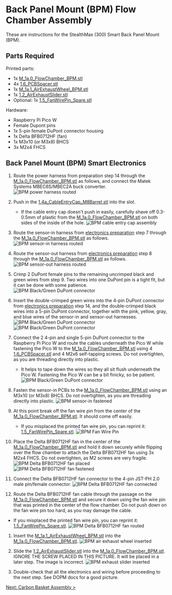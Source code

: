 # Back Panel Mount (BPM) Flow Chamber Assembly

These are instructions for the StealthMax (300) Smart Back Panel Mount (BPM).

## Parts Required

Printed parts:
- 1x [M_1a.0_FlowChamber_BPM.stl](../../STLs/1_FlowChamber/1a_BackPanelMount/StealthMax/M_1a.0_FlowChamber_BPM.stl)
- 4x [1.6_PCBSpacer.stl](../../STLs/1_FlowChamber/1.6_PCBSpacer.stl)
- 1x [M_1a.1_AirExhaustWheel_BPM.stl](../../STLs/1_FlowChamber/1a_BackPanelMount/StealthMax/M_1a.1_AirExhaustWheel_BPM.stl)
- 1x [1.2_AirExhaustSlider.stl](../../STLs/1_FlowChamber/1.2_AirExhaustSlider.stl)
- Optional: 1x [1.5_FanWirePin_Spare.stl](../../STLs/1_FlowChamber/1.5_FanWirePin_Spare.stl)

Hardware:
- Raspberry Pi Pico W
- Female Dupont pins
- 1x 5-pin female DuPont connector housing
- 1x Delta BFB0712HF (fan)
- 1x M3x10 (or M3x8) BHCS
- 3x M2x4 FHCS

## Back Panel Mount (BPM) Smart Electronics

1. Route the power harness from preparation step 14 through the [M_1a.0_FlowChamber_BPM.stl](../../STLs/1_FlowChamber/1a_BackPanelMount/StealthMax/M_1a.0_FlowChamber_BPM.stl) as follows, and connect the Matek Systems MBEC6S/MBEC2A buck converter.
![BPM power harness routed](../../assets/docs/BPM/bpm_flowchamber_power_harness_routed.JPEG)

2. Push in the [1.4a_CableEntryCap_M8Barrel.stl](../../STLs/1_FlowChamber/1.4a_CableEntryCap_M8Barrel.stl) into the slot.
   - If the cable entry cap doesn't push in easily, carefully shave off 0.3-0.5mm of plastic from the [M_1a.0_FlowChamber_BPM.stl](../../STLs/1_FlowChamber/1a_BackPanelMount/StealthMax/M_1a.0_FlowChamber_BPM.stl) on both sides of the inside of the hole.
![BPM cable entry cap assembly](../../assets/docs/BPM/bpm_flowchamber_cable_entry_cap_assembly.JPEG)

1. Route the sensor-in harness from [electronics preparation](../../Docs/BPM/BPM_Electronics_Preparation.md) step 7 through the [M_1a.0_FlowChamber_BPM.stl](../../STLs/1_FlowChamber/1a_BackPanelMount/StealthMax/M_1a.0_FlowChamber_BPM.stl) as follows.
![BPM sensor-in harness routed](../../assets/docs/BPM/bpm_flowchamber_sensor_in_routed.JPEG)

1. Route the sensor-out harness from [electronics preparation](../../Docs/BPM/BPM_Electronics_Preparation.md) step 8 through the [M_1a.0_FlowChamber_BPM.stl](../../STLs/1_FlowChamber/1a_BackPanelMount/StealthMax/M_1a.0_FlowChamber_BPM.stl) as follows.
![BPM sensor-out harness routed](../../assets/docs/BPM/bpm_flowchamber_sensor_out_routed.JPEG)

1. Crimp 2 DuPont female pins to the remaining uncrimped black and green wires from step 9. Two wires into one DuPont pin is a tight fit, but it can be done with some patience.
![BPM Black/Green DuPont connector](../../assets/docs/BPM/bpm_flowchamber_electronics_bg_double_dupont.JPEG)

1. Insert the double-crimped green wires into the 4-pin DuPont connector from [electronics preparation](../../Docs/BPM/BPM_Electronics_Preparation.md) step 14, and the double-crimped black wires into a 5-pin DuPont connector, together with the pink, yellow, gray, and blue wires of the sensor-in and sensor-out harnesses.
![BPM Black/Green DuPont connector](../../assets/docs/BPM/bpm_flowchamber_electronics_bg_double_dupont_inserted1.JPEG)
![BPM Black/Green DuPont connector](../../assets/docs/BPM/bpm_flowchamber_electronics_bg_double_dupont_inserted2.JPEG)

1. Connect the 2 4-pin and single 5-pin DuPont connector to the Raspberry Pi Pico W and route the cables underneath the Pico W while fastening the Pico W to the [M_1a.0_FlowChamber_BPM.stl](../../STLs/1_FlowChamber/1a_BackPanelMount/StealthMax/M_1a.0_FlowChamber_BPM.stl) using 4 [1.6_PCBSpacer.stl](../../STLs/1_FlowChamber/1.6_PCBSpacer.stl) and 4 M2x6 self-tapping screws. Do not overtighten, as you are threading directly into plastic.
   - It helps to tape down the wires so they all sit flush underneath the Pico W. Fastening the Pico W can be a bit finicky, so be patient.
![BPM Black/Green DuPont connector](../../assets/docs/BPM/bpm_flowchamber_pico_connected.JPEG)

1. Fasten the sensor-in PCBs to the [M_1a.0_FlowChamber_BPM.stl](../../STLs/1_FlowChamber/1a_BackPanelMount/StealthMax/M_1a.0_FlowChamber_BPM.stl) using an M3x10 (or M3x8) BHCS. Do not overtighten, as you are threading directly into plastic.
![BPM sensor-in fastened](../../assets/docs/BPM/bpm_flowchamber_sensor_in_fastened.JPEG)

1. At this point break off the fan wire pin from the center of the [M_1a.0_FlowChamber_BPM.stl](../../STLs/1_FlowChamber/1a_BackPanelMount/StealthMax/M_1a.0_FlowChamber_BPM.stl). It should come off easily.
   -  If you misplaced the printed fan wire pin, you can reprint it: [1.5_FanWirePin_Spare.stl](../../STLs/1_FlowChamber/1.5_FanWirePin_Spare.stl).
![BPM Fan Wire Pin](../../assets/docs/BPM/bpm_flowchamber_fan_pin.JPEG)

1. Place the Delta BFB0712HF fan in the center of the [M_1a.0_FlowChamber_BPM.stl](../../STLs/1_FlowChamber/1a_BackPanelMount/StealthMax/M_1a.0_FlowChamber_BPM.stl) and hold it down securely while flipping over the flow chamber to attach the Delta BFB0712HF fan using 3x M2x4 FHCS. Do not overtighten, as M2 screws are very fragile.
![BPM Delta BFB0712HF fan placed](../../assets/docs/BPM/bpm_flowchamber_fan_placed.JPEG)
![BPM Delta BFB0712HF fan fastened](../../assets/docs/BPM/bpm_flowchamber_fan_fastened.JPEG)

1.  Connect the Delta BFB0712HF fan connector to the 4-pin JST-PH 2.0 male pin/female connector.
![BPM Delta BFB0712HF fan connected](../../assets/docs/BPM/bpm_flowchamber_fan_connected.JPEG)

1.  Route the Delta BFB0712HF fan cable through the passage on the [M_1a.0_FlowChamber_BPM.stl](../../STLs/1_FlowChamber/1a_BackPanelMount/StealthMax/M_1a.0_FlowChamber_BPM.stl) and secure it down using the fan wire pin that was printed in the center of the flow chamber. Do not push down on the fan wire pin too hard, as you may damage the cable.
   - If you misplaced the printed fan wire pin, you can reprint it: [1.5_FanWirePin_Spare.stl](../../STLs/1_FlowChamber/1.5_FanWirePin_Spare.stl).
![BPM Delta BFB0712HF fan routed](../../assets/docs/BPM/bpm_flowchamber_fan_routed.JPEG)

1.  Insert the [M_1a.1_AirExhaustWheel_BPM.stl](../../STLs/1_FlowChamber/1a_BackPanelMount/StealthMax/M_1a.1_AirExhaustWheel_BPM.stl) into the [M_1a.0_FlowChamber_BPM.stl](../../STLs/1_FlowChamber/1a_BackPanelMount/StealthMax/M_1a.0_FlowChamber_BPM.stl).
![BPM air exhaust wheel inserted](../../assets/docs/BPM/bpm_flowchamber_duct_inserted.JPEG)

1.  Slide the [1.2_AirExhaustSlider.stl](../../STLs/1_FlowChamber/1.2_AirExhaustSlider.stl) into the [M_1a.0_FlowChamber_BPM.stl](../../STLs/1_FlowChamber/1a_BackPanelMount/StealthMax/M_1a.0_FlowChamber_BPM.stl). IGNORE THE SCREW PLACED IN THIS PICTURE. It will be placed in a later step. The image is incorrect.
![BPM exhaust slider inserted](../../assets/docs/BPM/bpm_flowchamber_exhaust_slider_inserted.JPEG)

1.  Double-check that all the electronics and wiring before proceeding to the next step. See DOPM docs for a good picture.


[Next: Carbon Basket Assembly >](Carbon_Basket_Assembly.md)